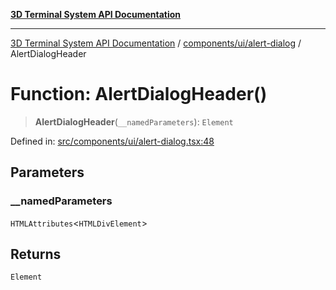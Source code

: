 [**3D Terminal System API Documentation**](../../../../README.md)

***

[3D Terminal System API Documentation](../../../../README.md) / [components/ui/alert-dialog](../README.md) / AlertDialogHeader

# Function: AlertDialogHeader()

> **AlertDialogHeader**(`__namedParameters`): `Element`

Defined in: [src/components/ui/alert-dialog.tsx:48](https://github.com/Dicommunitas/ThreeJS_Terminal_3D/blob/afa16084199c8b26e5e606d73d21408027534f3a/src/components/ui/alert-dialog.tsx#L48)

## Parameters

### \_\_namedParameters

`HTMLAttributes`\<`HTMLDivElement`\>

## Returns

`Element`
